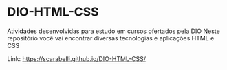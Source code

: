 # DIO-HTML-CSS

Atividades desenvolvidas para estudo em cursos ofertados pela DIO
Neste repositório você vai encontrar diversas tecnologias e aplicações HTML e CSS

Link:  https://scarabelli.github.io/DIO-HTML-CSS/
